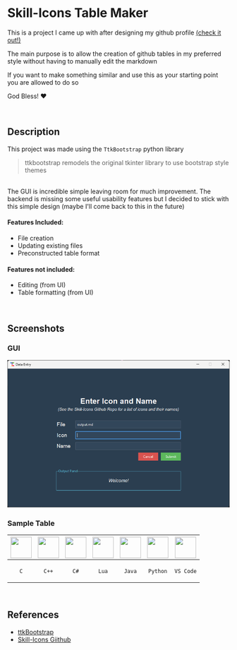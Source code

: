 # Skill-Icons Table Maker
This is a project I came up with after designing my github profile [(check it out!)](https://github.com/JavonPeart)

The main purpose is to allow the creation of github tables in my preferred style without having to manually edit the markdown

If you want to make something similar and use this as your starting point you are allowed to do so

God Bless! ❤️

<br>

## Description
This project was made using the `TtkBootstrap` python library
> ttkbootstrap remodels the original tkinter library to use bootstrap style themes

<br>
The GUI is incredible simple leaving room for much improvement. The backend is missing some useful usability features but I decided to stick with this simple design (maybe I'll come back to this in the future)

#### Features Included:
* File creation
* Updating existing files
* Preconstructed table format

#### Features not included:
* Editing (from UI)
* Table formatting (from UI)

<br>

## Screenshots

<h3>GUI</h3>
<img src="img/gui.png" alt="Alt text" style="width: 600px; height: auto;">

<br>

<h3>Sample Table</h3>

| <img align="center" height="48px" width="48px" src="https://skillicons.dev/icons?i=c"/> | <img align="center" height="48px" width="48px" src="https://skillicons.dev/icons?i=cpp"/> | <img align="center" height="48px" width="48px" src="https://skillicons.dev/icons?i=cs"/> | <img align="center" height="48px" width="48px" src="https://skillicons.dev/icons?i=lua"/> | <img align="center" height="48px" width="48px" src="https://skillicons.dev/icons?i=java"/> | <img align="center" height="48px" width="48px" src="https://skillicons.dev/icons?i=python"/> | <img align="center" height="48px" width="48px" src="https://skillicons.dev/icons?i=vscode"/> 
|---|---|---|---|---|---|---
| <p align="center"> `C` </p> | <p align="center"> `C++` </p> | <p align="center"> `C#` </p> | <p align="center"> `Lua` </p> | <p align="center"> `Java` </p> | <p align="center"> `Python` </p> | <p align="center"> `VS Code` </p> 

<br>

## References
- [ttkBootstrap](https://ttkbootstrap.readthedocs.io/en/latest/)
- [Skill-Icons Giithub](https://github.com/tandpfun/skill-icons#readme)
